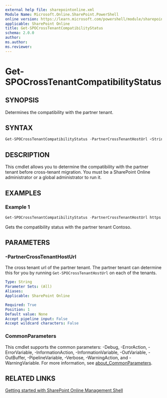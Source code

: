 ```yaml
---
external help file: sharepointonline.xml
Module Name: Microsoft.Online.SharePoint.PowerShell
online version: https://learn.microsoft.com/powershell/module/sharepoint-online/get-spocrosstenantcompatibilitystatus
applicable: SharePoint Online
title: Get-SPOCrossTenantCompatibilityStatus
schema: 2.0.0
author: 
ms.author: 
ms.reviewer:
---
```


# Get-SPOCrossTenantCompatibilityStatus

## SYNOPSIS

Determines the compatibility with the partner tenant.

## SYNTAX

```powershell
Get-SPOCrossTenantCompatibilityStatus -PartnerCrossTenantHostUrl <String> [<CommonParameters>]
```

## DESCRIPTION

This cmdlet allows you to determine the compatibility with the partner tenant before cross-tenant migration. You must be a SharePoint Online administrator or a global administrator to run it.

## EXAMPLES

### Example 1

```powershell
Get-SPOCrossTenantCompatibilityStatus -PartnerCrossTenantHostUrl https://contoso-my.sharepoint.com
```

Gets the compatibility status with the partner tenant Contoso.


## PARAMETERS

### -PartnerCrossTenantHostUrl
The cross tenant url of the partner tenant. The partner tenant can determine this for you by running `Get-SPOCrossTenantHostUrl` on each of the tenants.

```yaml
Type: String
Parameter Sets: (All)
Aliases:
Applicable: SharePoint Online

Required: True
Position: 1
Default value: None
Accept pipeline input: False
Accept wildcard characters: False
```

### CommonParameters

This cmdlet supports the common parameters: -Debug, -ErrorAction, -ErrorVariable, -InformationAction, -InformationVariable, -OutVariable, -OutBuffer, -PipelineVariable, -Verbose, -WarningAction, and -WarningVariable. For more information, see [about_CommonParameters](https://go.microsoft.com/fwlink/?LinkID=113216).

## RELATED LINKS

[Getting started with SharePoint Online Management Shell](https://learn.microsoft.com/powershell/sharepoint/sharepoint-online/connect-sharepoint-online?view=sharepoint-ps)
